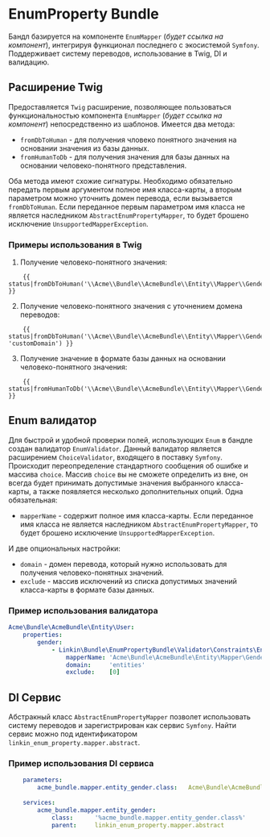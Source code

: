 EnumProperty Bundle
===================

Бандл базируется на компоненте `EnumMapper` (*будет ссылка на компонент*), интегрируя функционал
последнего с экосистемой `Symfony`. Поддерживает систему переводов, использование в Twig, DI и валидацию.

Расширение Twig
---------------

Предоставляется `Twig` расширение, позволяющее пользоваться функциональностью компонента
`EnumMapper` (*будет ссылка на компонент*) непосредственно из шаблонов. Имеется два метода:

* `fromDbToHuman` - для получения чловеко понятного значения на основании значения из базы данных.
* `fromHumanToDb` - для получения значения для базы данных на основании человеко-понятного представления.

Оба метода имеют схожие сигнатуры. Необходимо обязательно передать первым аргументом полное имя класса-карты,
а вторым параметром можно уточнить домен перевода, если вызывается `fromDbToHuman`. Если переданное первым параметром
имя класса не является наследником `AbstractEnumPropertyMapper`, то будет брошено исключение
`UnsupportedMapperException`.

### Примеры использования в Twig

1. Получение человеко-понятного значения:
```twig
    {{ status|fromDbToHuman('\\Acme\\Bundle\\AcmeBundle\\Entity\\Mapper\\GenderMapper') }}
```
2. Получение человеко-понятного значения с уточнением домена переводов:
```twig
    {{ status|fromDbToHuman('\\Acme\\Bundle\\AcmeBundle\\Entity\\Mapper\\GenderMapper', 'customDomain') }}
```
3. Получение значение в формате базы данных на основании человеко-понятного значения:
```twig
    {{ status|fromHumanToDb('\\Acme\\Bundle\\AcmeBundle\\Entity\\Mapper\\GenderMapper') }}
```

Enum валидатор
--------------

Для быстрой и удобной проверки полей, использующих `Enum` в бандле создан валидатор `EnumValidator`. Данный валидатор
является расширением `ChoiceValidator`, входящего в поставку `Symfony`. Происходит переопределение стандартного
сообщения об ошибке и массива `choice`. Массив `choice` вы не сможете определить из вне, он всегда будет принимать
допустимые значения выбранного класса-карты, а также появляется несколько дополнительных опций. Одна обязательная:

* `mapperName` - содержит полное имя класса-карты. Если переданное имя класса не является наследником
    `AbstractEnumPropertyMapper`, то будет брошено исключение `UnsupportedMapperException`.

И две опциональных настройки:

* `domain` - домен перевода, который нужно использовать для получения человеко-понятных значений.
* `exclude` - массив исключений из списка допустимых значений класса-карты в формате базы данных.

### Пример использования валидатора

```yaml
Acme\Bundle\AcmeBundle\Entity\User:
    properties:
        gender:
            - Linkin\Bundle\EnumPropertyBundle\Validator\Constraints\Enum:
                mapperName: 'Acme\Bundle\AcmeBundle\Entity\Mapper\GenderMapper'
                domain:     'entities'
                exclude:    [0]
```

DI Сервис
---------

Абстракный класс `AbstractEnumPropertyMapper` позволет использовать систему переводов и зарегистрирован как сервис
`Symfony`. Найти сервис можно под идентификатором `linkin_enum_property.mapper.abstract`.

### Пример использования DI сервиса

```yaml
    parameters:
        acme_bundle.mapper.entity_gender.class:   Acme\Bundle\AcmeBundle\Mapper\EntityGenderMapper
    
    services:
        acme_bundle.mapper.entity_gender:
            class:      '%acme_bundle.mapper.entity_gender.class%'
            parent:     linkin_enum_property.mapper.abstract
```
